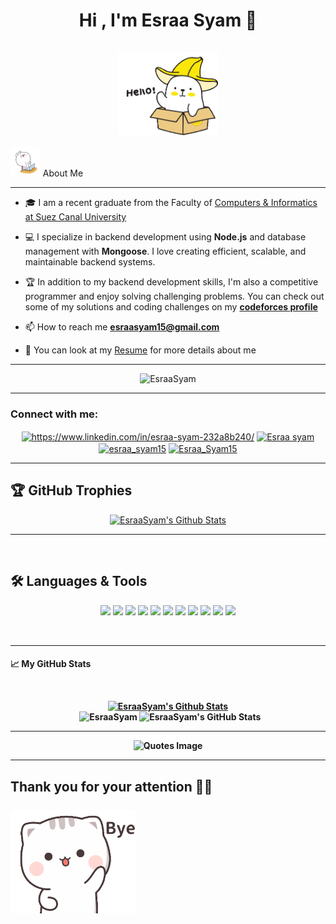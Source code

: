 <h1 align="center">Hi , I'm Esraa Syam 🖤
</br> </br><img align = "center" src="https://github.com/EsraaSyam/EsraaSyam/blob/main/stickers/hi-hello.gif" width="160"> </h1>


  <img src="https://github.com/EsraaSyam/EsraaSyam/blob/main/stickers/monitors-typing.gif" width="9.5%">
  About Me


---

<!-- <p align="center">
  <a href="https://github.com/DenverCoder1/readme-typing-svg"><img src="https://readme-typing-svg.demolab.com?font=Fira+Code&size=23&pause=1000&color=FFBBD3&background=86FFB400&center=true&vCenter=true&random=false&width=435&lines=Computer+Science+Student;Competitive+Programmer;Software+Engineer;Backend+Developer"></a>
</p> -->

-  🎓 I am a recent graduate from the Faculty of [Computers & Informatics at Suez Canal University](http://suez.edu.eg/ar/?page_id=7325&lang=en)

- 💻 I specialize in backend development using **Node.js** and database management with **Mongoose**. I love creating efficient, scalable, and maintainable backend systems.

- 🏆 In addition to my backend development skills, I'm also a competitive programmer and enjoy solving challenging problems. You can check out some of my solutions and coding challenges on my **[codeforces profile](https://codeforces.com/profile/Sira)**

- 📫 How to reach me **esraasyam15@gmail.com**

- 🔭 You can look at my [Resume](https://drive.google.com/file/d/1sOIU7aq4by0LnyzxJMfFCFb6VbJqhb9u/view?usp=sharing) for more details about me 

---

<p align="center"> <img src="https://komarev.com/ghpvc/?username=EsraaSyam&label=Profile%20views&color=0e75b6&style=flat" alt="EsraaSyam" height=25px, width=160px/> 
</p>

---

<h3 align="left"> Connect with me:</h3>
<p align="center">
<a href="https://www.linkedin.com/in/esraa-syam-232a8b240/" target="blank"><img align="center" src="https://raw.githubusercontent.com/rahuldkjain/github-profile-readme-generator/master/src/images/icons/Social/linked-in-alt.svg" alt="https://www.linkedin.com/in/esraa-syam-232a8b240/" height="30" width="60" /></a>
<a href="https://www.hackerrank.com/UGS_141198" target="blank"><img align="center" src="https://raw.githubusercontent.com/rahuldkjain/github-profile-readme-generator/master/src/images/icons/Social/hackerrank.svg" alt="Esraa syam" height="30" width="60" /></a>
<a href="https://codeforces.com/profile/esraa_syam15" target="blank"><img align="center" src="https://raw.githubusercontent.com/rahuldkjain/github-profile-readme-generator/master/src/images/icons/Social/codeforces.svg" alt="esraa_syam15" height="30" width="30" /></a>
<a href="https://leetcode.com/Esraa_Syam15/" target="blank"><img align="center" src="https://raw.githubusercontent.com/rahuldkjain/github-profile-readme-generator/master/src/images/icons/Social/leet-code.svg" alt="Esraa_Syam15" height="30" width="80" /></a>
<!-- <img align="right" src="https://github.com/EsraaSyam/EsraaSyam/blob/main/quack-quack-dance.gif" width = "180"/>  -->

---
  ## 🏆 GitHub Trophies
<p align="center">
    <a href="https://github.com/anuraghazra/github-readme-stats"><img alt="EsraaSyam's Github Stats" src="https://github-profile-trophy.vercel.app/?username=EsraaSyam&theme=radical&no-frame=false&no-bg=true&margin-w=4" height="250px"/></a>

---

<!---languages & Tools text --->

<div>&nbsp;</div>
<h2 align="left">🛠️ Languages & Tools</h2></p>
<div align="center">

<!--- language icons --->

<img height="50"  src="https://user-images.githubusercontent.com/25181517/192108372-f71d70ac-7ae6-4c0d-8395-51d8870c2ef0.png" />
<img height="50" src="https://user-images.githubusercontent.com/25181517/192108374-8da61ba1-99ec-41d7-80b8-fb2f7c0a4948.png" />
<img height="50" src="https://user-images.githubusercontent.com/25181517/192108889-232b3431-a585-4b36-a62d-9078bd3641d9.png" />
<img height="50" src="https://user-images.githubusercontent.com/25181517/192108890-200809d1-439c-4e23-90d3-b090cf9a4eea.png" />
<img height="50" src="https://user-images.githubusercontent.com/25181517/192108891-d86b6220-e232-423a-bf5f-90903e6887c3.png" />

<img height="50" src="https://user-images.githubusercontent.com/25181517/192109061-e138ca71-337c-4019-8d42-4792fdaa7128.png" />
<img height="50" src="https://user-images.githubusercontent.com/25181517/117447155-6a868a00-af3d-11eb-9cfe-245df15c9f3f.png" />

<img height="50" src="https://user-images.githubusercontent.com/25181517/121401671-49102800-c959-11eb-9f6f-74d49a5e1774.png" />
<img height="50" src="https://user-images.githubusercontent.com/25181517/183568594-85e280a7-0d7e-4d1a-9028-c8c2209e073c.png" />
<img height="50" src="https://user-images.githubusercontent.com/25181517/192106073-90fffafe-3562-4ff9-a37e-c77a2da0ff58.png" />
<img height="50" src="https://user-images.githubusercontent.com/25181517/186884153-99edc188-e4aa-4c84-91b0-e2df260ebc33.png" />
  
&nbsp;
  </div>
  
<!--- Languages & Tools End --->

---

<!--- GitHub Stats --->
<h4 align="left">📈 My GitHub Stats</42></p>
  <br/>
  <p align="center">
    <a href="https://github.com/anuraghazra/github-readme-stats"><img alt="EsraaSyam's Github Stats" src="https://github-readme-stats.vercel.app/api?username=EsraaSyam&theme=chartreuse-dark&show_icons=true&hide_border=true&count_private=true" height="192px"/></a>
<br/>
  &nbsp;
	  <img src="https://github-readme-streak-stats.herokuapp.com/?user=EsraaSyam&theme=chartreuse-dark&hide_border=true" alt="EsraaSyam" height="192px"/>
	  <img src="https://github-readme-stats.vercel.app/api/top-langs/?username=EsraaSyam&theme=chartreuse-dark&show_icons=true&hide_border=true&layout=compact" alt="EsraaSyam's GitHub Stats" alt="EsraaSyam" height="192px"/>
  <br/>

---

<p align="center">
  <img src="https://quotes-github-readme.vercel.app/api?type=horizontal&theme=chartreuse-dark&show_icons=true&hide_border=true&layout=compact&animation=default&align=center" alt="Quotes Image">
</p>



---


<h2> Thank you for your attention 🙏🏻 </br> </br>  <img align="center" src="https://github.com/EsraaSyam/EsraaSyam/blob/main/wave-bye.gif" width = "200"/> </h2>


													     
													     